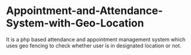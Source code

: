 # Appointment-and-Attendance-System-with-Geo-Location
It is a php based attendance and appointment management system which uses geo fencing to check whether user is in designated location or not. 
